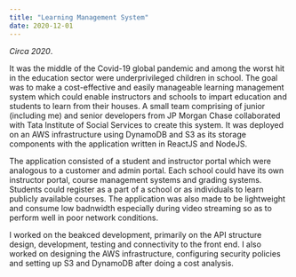 ```yaml
---
title: "Learning Management System"
date: 2020-12-01
---
```


_Circa 2020_.

It was the middle of the Covid-19 global pandemic and among the worst hit in the education sector were underprivileged children in school. The goal was to make a cost-effective and easily manageable learning management system which could enable instructors and schools to impart education and students to learn from their houses. A small team comprising of junior (including me) and senior developers from JP Morgan Chase collaborated with Tata Institute of Social Services to create this system. It was deployed on an AWS infrastructure using DynamoDB and S3 as its storage components with the application written in ReactJS and NodeJS.

The application consisted of a student and instructor portal which were analogous to a customer and admin portal. Each school could have its own instructor portal, course management systems and grading systems. Students could register as a part of a school or as individuals to learn publicly available courses. The application was also made to be lightweight and consume low badnwidth especially during video streaming so as to perform well in poor network conditions.

I worked on the beakced development, primarily on the API structure design, development, testing and connectivity to the front end. I also worked on designing the AWS infrastructure, configuring security policies and setting up S3 and DynamoDB after doing a cost analysis.